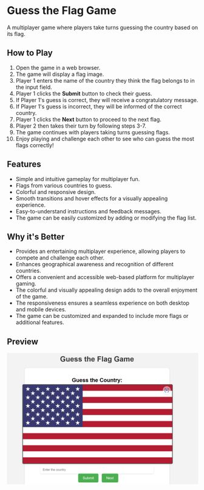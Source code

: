 # Guess the Flag Game

A multiplayer game where players take turns guessing the country based on its flag.

## How to Play

1. Open the game in a web browser.
2. The game will display a flag image.
3. Player 1 enters the name of the country they think the flag belongs to in the input field.
4. Player 1 clicks the **Submit** button to check their guess.
5. If Player 1's guess is correct, they will receive a congratulatory message.
6. If Player 1's guess is incorrect, they will be informed of the correct country.
7. Player 1 clicks the **Next** button to proceed to the next flag.
8. Player 2 then takes their turn by following steps 3-7.
9. The game continues with players taking turns guessing flags.
10. Enjoy playing and challenge each other to see who can guess the most flags correctly!

## Features

- Simple and intuitive gameplay for multiplayer fun.
- Flags from various countries to guess.
- Colorful and responsive design.
- Smooth transitions and hover effects for a visually appealing experience.
- Easy-to-understand instructions and feedback messages.
- The game can be easily customized by adding or modifying the flag list.

## Why it's Better

- Provides an entertaining multiplayer experience, allowing players to compete and challenge each other.
- Enhances geographical awareness and recognition of different countries.
- Offers a convenient and accessible web-based platform for multiplayer gaming.
- The colorful and visually appealing design adds to the overall enjoyment of the game.
- The responsiveness ensures a seamless experience on both desktop and mobile devices.
- The game can be customized and expanded to include more flags or additional features.

## Preview

![Guess the Flag Game Preview](preview.png)

